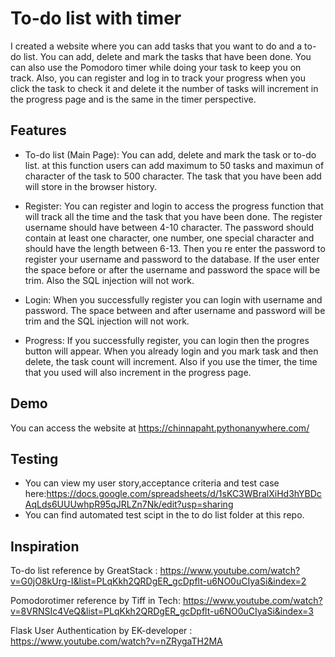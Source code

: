 # To-do list with timer
I created a website where you can add tasks that you want to do and a to-do list. You can add, delete and mark the tasks that have been done. You can also use the Pomodoro timer while doing your task to keep you on track. Also, you can register and log in to track your progress when you click the task to check it and delete it the number of tasks will increment in the progress page and is the same in the timer perspective.

## Features

* To-do list (Main Page): You can add, delete and mark the task or to-do list. at this function users can add maximum to 50 tasks and maximun of character of the task to 500 character. The task that you have been add will store in the browser history.


* Register: You can register and login to access the progress function that will track all the time and the task that you have been done. The register username should have between 4-10 character. The password should contain at least one character, one number, one special character and should have the length between 6-13. Then you re enter the password to register your username and password to the database. If the user enter the space before or after the username and password the space will be trim. Also the SQL injection will not work.


* Login: When you successfully register you can login with username and password. The space between and after username and password will be trim and the SQL injection will not work.


* Progress: If you successfully register, you can login then the progres button will appear. When you already login and you mark task and then delete, the task count will increment. Also if you use the timer, the time that you used will also increment in the progress page.

## Demo
You can access the website at https://chinnapaht.pythonanywhere.com/

## Testing

* You can view my user story,acceptance criteria and test case here:https://docs.google.com/spreadsheets/d/1sKC3WBralXiHd3hYBDcAqLds6UUUwhpR95qJRLZn7Nk/edit?usp=sharing
* You can find automated test scipt in the to do list  folder at this repo.


## Inspiration
To-do list reference by GreatStack : https://www.youtube.com/watch?v=G0jO8kUrg-I&list=PLqKkh2QRDgER_gcDpflt-u6NO0uCIyaSi&index=2

Pomodorotimer reference by Tiff in Tech: https://www.youtube.com/watch?v=8VRNSIc4VeQ&list=PLqKkh2QRDgER_gcDpflt-u6NO0uCIyaSi&index=3

Flask User Authentication by EK-developer : https://www.youtube.com/watch?v=nZRygaTH2MA


